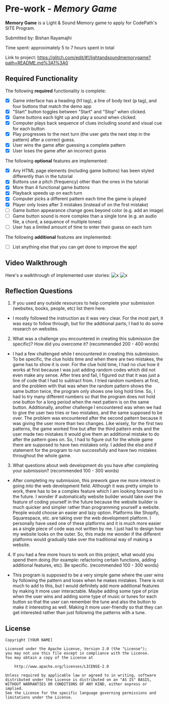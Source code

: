 # Pre-work - *Memory Game*

**Memory Game** is a Light & Sound Memory game to apply for CodePath's SITE Program. 

Submitted by: Bishan Rayamajhi

Time spent: approximately 5 to 7 hours spent in total

Link to project: https://glitch.com/edit/#!/lightandsoundmemorygame?path=README.md%3A1%3A0

## Required Functionality

The following **required** functionality is complete:

* [x] Game interface has a heading (h1 tag), a line of body text (p tag), and four buttons that match the demo app
* [x] "Start" button toggles between "Start" and "Stop" when clicked. 
* [x] Game buttons each light up and play a sound when clicked. 
* [x] Computer plays back sequence of clues including sound and visual cue for each button
* [x] Play progresses to the next turn (the user gets the next step in the pattern) after a correct guess. 
* [x] User wins the game after guessing a complete pattern
* [x] User loses the game after an incorrect guess

The following **optional** features are implemented:

* [x] Any HTML page elements (including game buttons) has been styled differently than in the tutorial
* [x] Buttons use a pitch (frequency) other than the ones in the tutorial
* [x] More than 4 functional game buttons
* [x] Playback speeds up on each turn
* [x] Computer picks a different pattern each time the game is played
* [x] Player only loses after 3 mistakes (instead of on the first mistake)
* [ ] Game button appearance change goes beyond color (e.g. add an image)
* [ ] Game button sound is more complex than a single tone (e.g. an audio file, a chord, a sequence of multiple tones)
* [ ] User has a limited amount of time to enter their guess on each turn

The following **additional** features are implemented:

- [ ] List anything else that you can get done to improve the app!

## Video Walkthrough

Here's a walkthrough of implemented user stories:
![x](https://i.imgur.com/lPb2etf.gif)
![x](https://i.imgur.com/C9YsVN9.gif)



## Reflection Questions
1. If you used any outside resources to help complete your submission (websites, books, people, etc) list them here. 
- I mostly followed the instruction as it was very clear. For the most part, it was easy to follow through, but for the additional parts, I had to do some research on websites.

2. What was a challenge you encountered in creating this submission (be specific)? How did you overcome it? (recommended 200 - 400 words) 
- I had a few challenged while I encountered in creating this submission. To be specific, the clue holds time and when there are two mistakes, the game has to show it is over. For the clue hold time, I had no clue how it works at first because I was just adding random codes which did not even make any sense. After tries and fail, I figured out that it was just a line of code that I had to subtract from. I tried random numbers at first, and the problem with that was when the random pattern shows the same button twice, the program only shows one long hold time. So, I had to try many different numbers so that the program does not hold one button for a long period when the next pattern is on the same button. Additionally, another challenge I encountered was when we had to give the user two tries or two mistakes, and the same supposed to be over. The problem was encountered after the second pattern because it was giving the user more than two changes. Like wisely, for the first two patterns, the game worked fine but after the third pattern ends and the user made two mistakes it would give them an additional mistake to do after the pattern goes on. So, I had to figure out for the whole game there are supposed to have two mistakes only. I added the else and if statement for the program to run successfully and have two mistakes throughout the whole game.

3. What questions about web development do you have after completing your submission? (recommended 100 - 300 words) 
- After completing my submission, this prework gave me more interest in going into the web development field. Although it was pretty simple to work, there has to be a complex feature which I am looking forward to in the future. I wonder if automatically website builder would take over the feature of coding yourself in the future because the website builder is much quicker and simpler rather than programming yourself a website. People would choose an easier and lazy option. Platforms like Shopify, Squarespace, etc. are taking over the web development platform. I personally have used one of these platforms and it is much more easier as a single piece of code was not written by me. I just had to design how my website looks on the outer. So, this made me wonder if the different platforms would gradually take over the traditional way of making a website.

4. If you had a few more hours to work on this project, what would you spend them doing (for example: refactoring certain functions, adding additional features, etc). Be specific. (recommended 100 - 300 words) 
- This program is supposed to be a very simple game where the user wins by following the pattern and loses when he makes mistakes. There is not much to add to this, but I would definitely add more additional features by making it more user interactable. Maybe adding some type of prize when the user wins and adding some type of music or tunes for each button so that the user can remember the tune and also the button to make it interesting as well. Making it more user-friendly so that they can get interested rather than just following the patterns with a tune.



## License

    Copyright [YOUR NAME]

    Licensed under the Apache License, Version 2.0 (the "License");
    you may not use this file except in compliance with the License.
    You may obtain a copy of the License at

        http://www.apache.org/licenses/LICENSE-2.0

    Unless required by applicable law or agreed to in writing, software
    distributed under the License is distributed on an "AS IS" BASIS,
    WITHOUT WARRANTIES OR CONDITIONS OF ANY KIND, either express or implied.
    See the License for the specific language governing permissions and
    limitations under the License.